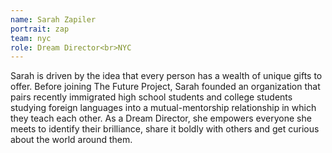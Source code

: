 ```yaml
---
name: Sarah Zapiler
portrait: zap
team: nyc
role: Dream Director<br>NYC
---
```

Sarah is driven by the idea that every person has a wealth of unique gifts to offer. Before joining The Future Project, Sarah founded an organization that pairs recently immigrated high school students and college students studying foreign languages into a mutual-mentorship relationship in which they teach each other. As a Dream Director, she empowers everyone she meets to identify their brilliance, share it boldly with others and get curious about the world around them.